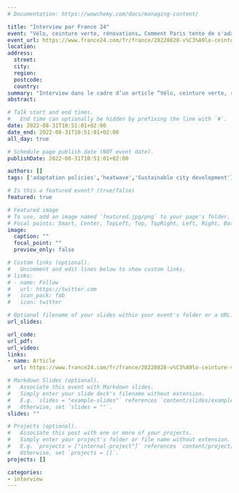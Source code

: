 ```yaml
---
# Documentation: https://wowchemy.com/docs/managing-content/

title: "Interview par France 24"
event: "Vélo, ceinture verte, rénovations… Comment Paris tente de s'adapter au dérèglement climatique"
event_url: https://www.france24.com/fr/france/20220828-v%C3%A9lo-ceinture-verte-r%C3%A9novations-comment-paris-tente-de-s-adapter-au-d%C3%A9r%C3%A8glement-climatique
location:
address:
  street:
  city:
  region:
  postcode:
  country:
summary: "Interview dans le cadre d’un article “Vélo, ceinture verte, rénovations… Comment Paris tente de s'adapter au dérèglement climatique“"
abstract:

# Talk start and end times.
#   End time can optionally be hidden by prefixing the line with `#`.
date: 2022-08-31T10:51:01+02:00
date_end: 2022-08-31T10:51:01+02:00
all_day: true

# Schedule page publish date (NOT event date).
publishDate: 2022-08-31T10:51:01+02:00

authors: []
tags: ['adaptation policies','heatwave','Sustainable city development']

# Is this a featured event? (true/false)
featured: true

# Featured image
# To use, add an image named `featured.jpg/png` to your page's folder. 
# Focal points: Smart, Center, TopLeft, Top, TopRight, Left, Right, BottomLeft, Bottom, BottomRight.
image:
  caption: ""
  focal_point: ""
  preview_only: false

# Custom links (optional).
#   Uncomment and edit lines below to show custom links.
# links:
# - name: Follow
#   url: https://twitter.com
#   icon_pack: fab
#   icon: twitter

# Optional filename of your slides within your event's folder or a URL.
url_slides:

url_code:
url_pdf:
url_video:
links:
- name: Article
  url: https://www.france24.com/fr/france/20220828-v%C3%A9lo-ceinture-verte-r%C3%A9novations-comment-paris-tente-de-s-adapter-au-d%C3%A9r%C3%A8glement-climatique

# Markdown Slides (optional).
#   Associate this event with Markdown slides.
#   Simply enter your slide deck's filename without extension.
#   E.g. `slides = "example-slides"` references `content/slides/example-slides.md`.
#   Otherwise, set `slides = ""`.
slides: ""

# Projects (optional).
#   Associate this post with one or more of your projects.
#   Simply enter your project's folder or file name without extension.
#   E.g. `projects = ["internal-project"]` references `content/project/deep-learning/index.md`.
#   Otherwise, set `projects = []`.
projects: []

categories:
- interview
---
```

